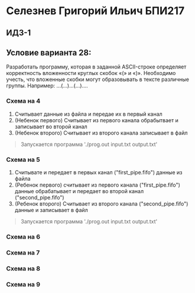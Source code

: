 # Селезнев Григорий Ильич БПИ217
## ИДЗ-1 
## Условие варианта 28:
Разработать программу, которая в заданной ASCII-строке определяет корректность вложенности круглых скобок «(» и «)».
Необходимо учесть, что вложенные скобки могут образовывать в
тексте различные группы. Например: ...(...)...(...)....

### Схема на 4
1. Cчитывает данные из файла и передае их в первый канал
2. (Hебенок первого) Cчитывает из первого канала обрабытвает и записывает во второй канал
3. (Hебенок второго) Cчитывает из второго канала записывает в файл

> Запускается программа './prog.out input.txt output.txt'


### Схема на 5
1. Считывате и передает в первых канал ("first_pipe.fifo") данные из файла
2. (Ребенок первого) считывает из первого канала ("first_pipe.fifo") данные обрабатывает и передает во второй канал ("second_pipe.fifo")
3. (Ребенок второго) Считывает из второго канала ("second_pipe.fifo") данные и записывает в файл

> Запускается программа './prog.out input.txt output.txt'

### Схема на 6

### Схема на 7

### Схема на 8

### Схема на 9

